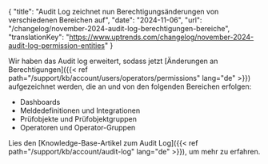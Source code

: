 {
  "title": "Audit Log zeichnet nun Berechtigungsänderungen von verschiedenen Bereichen auf",
  "date": "2024-11-06",
  "url": "/changelog/november-2024-audit-log-berechtigungen-bereiche",
  "translationKey": "https://www.uptrends.com/changelog/november-2024-audit-log-permission-entities"
}

Wir haben das Audit log erweitert, sodass jetzt [Änderungen an Berechtigungen]({{< ref path="/support/kb/account/users/operators/permissions" lang="de" >}}) aufgezeichnet werden, die an und von den folgenden Bereichen erfolgen:

- Dashboards
- Meldedefinitionen und Integrationen
- Prüfobjekte und Prüfobjektgruppen
- Operatoren und Operator-Gruppen

Lies den [Knowledge-Base-Artikel zum Audit Log]({{< ref path="/support/kb/account/audit-log" lang="de" >}}), um mehr zu erfahren.
